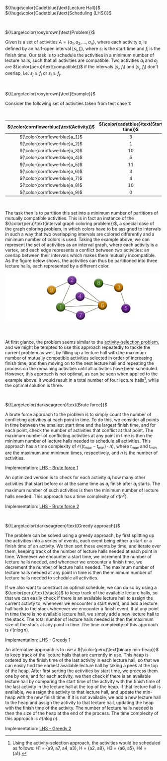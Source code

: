 ${\huge\color{Cadetblue}\text{Lecture Hall}}$  
${\huge\color{Cadetblue}\text{Scheduling (LHS)}}$

<br />

${\Large\color{rosybrown}\text{Problem}}$

Given is a set of activities $A = \lbrace a_1, a_2, \ldots, a_n \rbrace$, where each activity $a_i$ is defined by an half-open interval $[s_i, f_i)$, where $s_i$ is the start time and $f_i$ is the finish time. Our task is to schedule the activities in a minimum number of lecture halls, such that all activities are compatible. Two activities $a_i$ and $a_j$ are ${\color{peru}\text{compatible}}$ if the intervals $[s_i, f_i)$ and $[s_j, f_j)$ don't overlap, i.e. $s_j \geq f_i$ or $s_i \geq f_j$.

<br />

${\Large\color{rosybrown}\text{Example}}$

Consider the following set of activities taken from test case 1:

<br/>

<div align="center">

 ${\color{cornflowerblue}\text{Activity}}$      |  ${\color{cadetblue}\text{Start time}}$  |${\color{cadetblue}\text{Finish time}}$  |
:-----:|:-----:|:------:|
${\color{cornflowerblue}a_1}$     | 3     | 9      |
${\color{cornflowerblue}a_2}$     | 1     | 4      |
${\color{cornflowerblue}a_3}$     | 10    | 12     |
${\color{cornflowerblue}a_4}$     | 5     | 8      |
${\color{cornflowerblue}a_5}$     | 11    | 15     |
${\color{cornflowerblue}a_6}$     | 3     | 6      |
${\color{cornflowerblue}a_7}$     | 4     | 5      |
${\color{cornflowerblue}a_8}$     | 10    | 14     |
${\color{cornflowerblue}a_9}$     | 0     | 3      |

</div>

<br />

The task then is to partition this set into a minimum number of partitions of mutually compatible activities. This is in fact an instance of the ${\color{peru}\text{interval graph coloring problem}}$, a special case of the graph coloring problem, in which colors have to be assigned to intervals in such a way that two overlapping intervals are colored differently and a minimum number of colors is used. Taking the example above, we can represent the set of activities as an interval graph, where each activity is a vertex, and each edge represents a conflict between two activities: an overlap between their intervals which makes them mutually incompatible. As the figure below shows, the activities can thus be partitioned into three lecture halls, each represented by a different color.

<p align="center" width="85%">
<img src="images/scheduling.png"
     alt="obsts3"
     style="float: left; padding-bottom: 40px;" />
</p><br clear="left">

At first glance, the problem seems similar to the [activity-selection problem](https://github.com/pl3onasm/CLRS/tree/main/algorithms/greedy/activity-selection), and we might be tempted to use this approach repeatedly to tackle the current problem as well, by filling up a lecture hall with the maximum number of mutually compatible activities selected in order of increasing finish time, and then moving on to the next lecture hall and repeating the process on the remaining activities until all activities have been scheduled. However, this approach is not optimal, as can be seen when applied to the example above: it would result in a total number of four lecture halls[^1], while the optimal solution is three.

[^1]: Using the activity-selection approach, the activities would be scheduled as follows: H1 = {a9, a7, a4, a3}, H = {a2, a8}, H3 = {a6, a5}, H4 = {a1}.

<br/>

${\Large\color{darkseagreen}\text{Brute force}}$

A brute force approach to the problem is to simply count the number of conflicting activities at each point in time. To do this, we consider all points in time between the smallest start time and the largest finish time, and for each point, check the number of activities that conflict at that point. The maximum number of conflicting activities at any point in time is then the minimum number of lecture halls needed to schedule all activities. This approach has a time complexity of $\mathcal{O}((t_{\text{max}} - t_{\text{min}}) \cdot n)$, where $t_{\text{max}}$ and $t_{\text{min}}$ are the maximum and minimum times, respectively, and $n$ is the number of activities.

Implementation: [LHS - Brute force 1](https://github.com/pl3onasm/CLRS/blob/main/algorithms/greedy/lct-hall-scheduling/lhs-1.c)

An optimized version is to check for each activity $a_i$ how many other activities that start before or at the same time as $a_i$ finish after $a_i$ starts. The maximum number of such activities is then the minimum number of lecture halls needed. This approach has a time complexity of $\mathcal{O}(n^2)$.

Implementation: [LHS - Brute force 2](https://github.com/pl3onasm/CLRS/blob/main/algorithms/greedy/lct-hall-scheduling/lhs-2.c)

<br/>

${\Large\color{darkseagreen}\text{Greedy approach}}$

The problem can be solved using a greedy approach, by first splitting up the activities into a series of events, each event being either a start or a finish time of an activity. We then sort these events by time, and iterate over them, keeping track of the number of lecture halls needed at each point in time. Whenever we encounter a start time, we increment the number of lecture halls needed, and whenever we encounter a finish time, we decrement the number of lecture halls needed. The maximum number of lecture halls needed at any point in time is then the minimum number of lecture halls needed to schedule all activities.  

If we also want to construct an optimal schedule, we can do so by using a ${\color{peru}\text{stack}}$ to keep track of the available lecture halls, so that we can easily check if there is an available lecture hall to assign the current activty to, whenever we encounter a start event, and add a lecture hall back to the stack whenever we encounter a finish event. If at any point in time there is no available lecture hall, we simply add a new lecture hall to the stack. The total number of lecture halls needed is then the maximum size of the stack at any point in time. The time complexity of this approach is $\mathcal{O}(n \log n)$.

Implementation: [LHS - Greedy 1](https://github.com/pl3onasm/CLRS/blob/main/algorithms/greedy/lct-hall-scheduling/lhs-3.c)

An alternative approach is to use a ${\color{peru}\text{binary min-heap}}$ to keep track of the lecture halls that are currently in use. This heap is ordered by the finish time of the last activity in each lecture hall, so that we can easily find the earliest available lecture hall by taking a peek at the top of the heap. After first sorting the activities by start time, we process them one by one, and for each activity, we then check if there is an available lecture hall by comparing the start time of the activity with the finish time of the last activity in the lecture hall at the top of the heap. If that lecture hall is available, we assign the activity to that lecture hall, and update the min-heap with the new finish time. If it is not available, we add a new lecture hall to the heap and assign the activity to that lecture hall, updating the heap with the finish time of the activity. The number of lecture halls needed is then the size of the heap at the end of the process. The time complexity of this approach is $\mathcal{O}(n \log n)$.

Implementation: [LHS - Greedy 2](https://github.com/pl3onasm/CLRS/blob/main/algorithms/greedy/lct-hall-scheduling/lhs-4.c)
